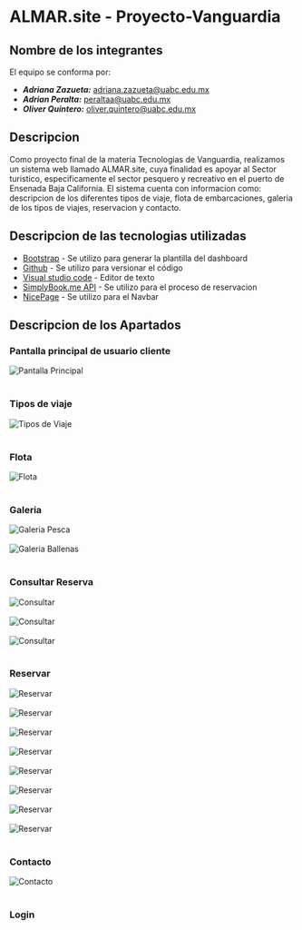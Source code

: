 # ALMAR.site - Proyecto-Vanguardia

## Nombre de los integrantes
El equipo se conforma por:
- ***Adriana Zazueta:*** adriana.zazueta@uabc.edu.mx
- ***Adrian Peralta:*** peraltaa@uabc.edu.mx
- ***Oliver Quintero:*** oliver.quintero@uabc.edu.mx

## Descripcion

Como proyecto final de la materia Tecnologias de Vanguardia, realizamos un sistema web llamado ALMAR.site, cuya finalidad es apoyar al Sector turistico, especificamente el sector pesquero y recreativo en el puerto de Ensenada Baja California. El sistema cuenta con informacion como: descripcion de los diferentes tipos de viaje, flota de embarcaciones, galeria de los tipos de viajes, reservacion y contacto.

## Descripcion de las tecnologias utilizadas

* [Bootstrap](https://getbootstrap.com/) - Se utilizo para generar la plantilla del dashboard
* [Github](https://getbootstrap.com/) - Se utilizo para versionar el código
* [Visual studio code](https://code.visualstudio.com/) - Editor de texto
* [SimplyBook.me API](https://simplybook.me/es/api/developer-api) - Se utilizo para el proceso de reservacion 
* [NicePage](https://nicepage.com/) - Se utilizo para el Navbar

## Descripcion de los Apartados

### Pantalla principal de usuario cliente
![Pantalla Principal](https://github.com/tecnologia-vanguardia/proyecto-vanguardia/blob/main/sourcecode/assets/images/pagprincipal.png)<br><br>

### Tipos de viaje
![Tipos de Viaje](https://github.com/tecnologia-vanguardia/proyecto-vanguardia/blob/main/sourcecode/assets/images/tiposviaje.png)<br><br>

### Flota
![Flota](https://github.com/tecnologia-vanguardia/proyecto-vanguardia/blob/main/sourcecode/assets/images/flotaembarca.png)<br><br>

### Galeria
![Galeria Pesca](https://github.com/tecnologia-vanguardia/proyecto-vanguardia/blob/main/sourcecode/assets/images/galpesca.png)<br><br>
![Galeria Ballenas](https://github.com/tecnologia-vanguardia/proyecto-vanguardia/blob/main/sourcecode/assets/images/galballe.png)<br><br>

### Consultar Reserva
![Consultar](https://github.com/tecnologia-vanguardia/proyecto-vanguardia/blob/main/sourcecode/assets/images/consulta1.png)<br><br>
![Consultar](https://github.com/tecnologia-vanguardia/proyecto-vanguardia/blob/main/sourcecode/assets/images/consulta2.png)<br><br>
![Consultar](https://github.com/tecnologia-vanguardia/proyecto-vanguardia/blob/main/sourcecode/assets/images/consulta3.png)<br><br>

### Reservar
![Reservar](https://github.com/tecnologia-vanguardia/proyecto-vanguardia/blob/main/sourcecode/assets/images/res0.png)<br><br>
![Reservar](https://github.com/tecnologia-vanguardia/proyecto-vanguardia/blob/main/sourcecode/assets/images/res1.png)<br><br>
![Reservar](https://github.com/tecnologia-vanguardia/proyecto-vanguardia/blob/main/sourcecode/assets/images/res2.png)<br><br>
![Reservar](https://github.com/tecnologia-vanguardia/proyecto-vanguardia/blob/main/sourcecode/assets/images/res3.png)<br><br>
![Reservar](https://github.com/tecnologia-vanguardia/proyecto-vanguardia/blob/main/sourcecode/assets/images/res4.png)<br><br>
![Reservar](https://github.com/tecnologia-vanguardia/proyecto-vanguardia/blob/main/sourcecode/assets/images/res5.png)<br><br>
![Reservar](https://github.com/tecnologia-vanguardia/proyecto-vanguardia/blob/main/sourcecode/assets/images/res6.png)<br><br>
![Reservar](https://github.com/tecnologia-vanguardia/proyecto-vanguardia/blob/main/sourcecode/assets/images/res7.png)<br><br>


### Contacto
![Contacto](https://github.com/tecnologia-vanguardia/proyecto-vanguardia/blob/main/sourcecode/assets/images/contacto1.png)<br><br>


### Login
<br>
